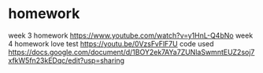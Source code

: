 # homework
week 3 homework https://www.youtube.com/watch?v=y1HnL-Q4bNo
week 4 homework love test https://youtu.be/0VzsFvFlF7U code used https://docs.google.com/document/d/1BOY2ek7AYa7ZUNlaSwmntEUZ2soj7xfkW5fn23kEDqc/edit?usp=sharing
